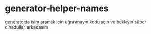 # generator-helper-names
generatorda isim aramak için uğraşmayın kodu açın ve bekleyin süper cihadullah arkadasım
